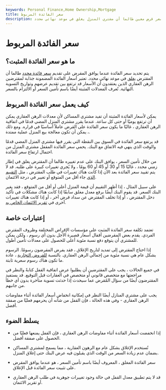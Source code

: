 ```yaml
---
keywords: Personal Finance,Home Ownership,Mortgage
title: سعر الفائدة المربوط
description: يحدث سعر الفائدة المقفل عندما يوافق المقرض على تقديم سعر قرض معين طالما أن مشتري المنزل يغلق في موعد نهائي محدد.
---
```


# سعر الفائدة المربوط
## ما هو سعر الفائدة المثبت؟

يتم تحديد سعر الفائدة عندما يوافق المقرض على تقديم [سعر فائدة محدد](/interestrate) طالما أن المقترض [يغلق](/closing) في موعد نهائي محدد. تعتبر أسعار الفائدة المضمونة جذابة لمقترضين الرهن العقاري الذين يعتقدون أن الأسعار قد ترتفع بين تقديم عرضهم وتواريخ التسوية النهائية. تُعرف المعدلات المثبتة أيضًا باسم تأمين السعر أو الالتزام بالسعر.

## كيف يعمل سعر الفائدة المربوط

يمكن لأسعار الفائدة المثبتة أن تفيد مشتري المساكن لأن معدلات الرهن العقاري يمكن أن ترتفع يوميًا أو حتى كل ساعة. عندما يقرر مشتري المنزل المضي قدمًا في اتفاقية الرهن العقاري ، غالبًا ما يكون سعر الفائدة على القرض عاملاً أساسيًا في قراره. ومع ذلك ، يمكن أن تكون معالجة بيع المنزل عملية ممتدة.

قد يرتفع سعر الفائدة في السوق بين النقطة التي يقرر فيها مشتري المنزل المضي قدمًا والوقت الذي ينهي فيه الاتفاق مع البنك. يحمي سعر الفائدة المقفل مشتري المنزل من احتمال ارتفاع سعر الفائدة.

من خلال تأمين السعر ، يوافق البنك على عدم تغييره طالما أن المقترض يغلق في إطار زمني محدد ، غالبًا 15 أو 30 أو 45 أو 60 يومًا ، ولا يُجري تغييرات كبيرة على طلبه. قد لا يتم تقييد سعر الفائدة بعد الآن إذا كانت هناك تغييرات في طلب المقترض ، مثل [التقييم الذي](/appraisal) جاء أقل من المتوقع أو تغيير في درجة الائتمان.

على سبيل المثال ، إذا أظهر التقييم أن قيمة المنزل أعلى أو أقل من المتوقع ، فقد يغير البنك السعر. قد يقوم البنك أيضًا برفع معدل مغلق سابقًا إذا كانت هناك مشكلات في تأكيد دخل المقترض ، أو إذا تخلف المقترض عن سداد قرض آخر ، أو إذا كانت هناك تغييرات أخرى في [تقرير الائتمان الخاص به](/creditreport).

## إعتبارات خاصة

تعتمد تكلفة سعر الفائدة المثبت على مؤسسات الإقراض المختلفة وظروف المقترض الفردي. يقدم بعض المقرضين أقفال أسعار قصيرة الأجل بدون أي رسوم ، ولكن يمكن للمشتري أن يتوقع دفع نسبة مئوية أعلى للحصول على معدلات تأمين أطول.

إذا احتاج المقترض إلى تمديد لتاريخ الإغلاق ، فقد يفرض المقرضون رسومًا. الرسوم بشكل عام هي نسبة مئوية من إجمالي الرهن العقاري. بالنسبة [للقروض التجارية](/commercial-loan) ، عادة ما تكون هناك رسوم سعرية ثابتة.

في جميع الحالات ، يجب على المقترضين أن يطلبوا عرض اتفاقية القفل كتابةً والنظر في مراجعتها مع متخصص قانوني أو متخصص في العقارات قبل التوقيع. قد يستفيد المقترضون أيضًا من سؤال المُقرض عما سيحدث إذا حدثت تسوية متأخرة بدون أي خطأ من جانبهم.

يجب على مشتري المنازل أيضًا النظر في إمكانية انخفاض أسعار الفائدة أثناء مفاوضات الرهن العقاري - وفي هذه الحالة ، فإن القفل من شأنه أن يحرمهم فعليًا من صفقة أفضل.

## يسلط الضوء

- إذا انخفضت أسعار الفائدة أثناء مفاوضات الرهن العقاري ، فإن القفل يمنعها فعليًا من الحصول على صفقة أفضل.

- تُستخدم الإغلاق بشكل عام مع الرهون العقارية ، مما يسمح لمشتري المساكن بضمان عدم زيادة السعر من الوقت الذي يقبلون فيه عرض البنك حتى إغلاق المنزل.

- سعر الفائدة المغلق ، المعروف أيضًا باسم تأمين السعر ، هو عندما يوافق المقرض على تثبيت سعر الفائدة قبل الإغلاق.

- قد لا يتم تطبيق معدل القفل في حالة وجود تغييرات جوهرية في طلب الرهن العقاري أو تقرير الائتمان.

